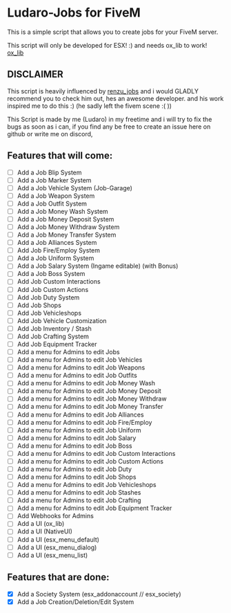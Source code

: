 # Ludaro-Jobs for FiveM
This is a simple script that allows you to create jobs for your FiveM server.

This script will only be developed for ESX! :) and needs ox_lib to work! [ox_lib](https://github.com/overextended/ox_lib)

## DISCLAIMER ##

This script is heavily influenced by [renzu_jobs](https://github.com/renzuzu/renzu_jobs) and i would GLADLY recommend you to check him out, hes an awesome developer. and his work inspired me to do this :) (he sadly left the fivem scene :( ))


This Script is made by me (Ludaro) in my freetime and i will try to fix the bugs as soon as i can, if you find any be free to create an issue here on github or write me on discord,

## Features that will come:

- [ ] Add a Job Blip System
- [ ] Add a Job Marker System
- [ ] Add a Job Vehicle System (Job-Garage)
- [ ] Add a Job Weapon System
- [ ] Add a Job Outfit System
- [ ] Add a Job Money Wash System
- [ ] Add a Job Money Deposit System
- [ ] Add a Job Money Withdraw System
- [ ] Add a Job Money Transfer System
- [ ] Add a Job Alliances System
- [ ] Add Job Fire/Employ System
- [ ] Add a Job Uniform System
- [ ] Add a Job Salary System (Ingame editable) (with Bonus)
- [ ] Add a Job Boss System
- [ ] Add Job Custom Interactions
- [ ] Add Job Custom Actions
- [ ] Add Job Duty System
- [ ] Add Job Shops
- [ ] Add Job Vehicleshops
- [ ] Add Job Vehicle Customization
- [ ] Add Job Inventory / Stash
- [ ] Add Job Crafting System
- [ ] Add Job Equipment Tracker
- [ ] Add a menu for Admins to edit Jobs
- [ ] Add a menu for Admins to edit Job Vehicles
- [ ] Add a menu for Admins to edit Job Weapons
- [ ] Add a menu for Admins to edit Job Outfits
- [ ] Add a menu for Admins to edit Job Money Wash
- [ ] Add a menu for Admins to edit Job Money Deposit
- [ ] Add a menu for Admins to edit Job Money Withdraw
- [ ] Add a menu for Admins to edit Job Money Transfer
- [ ] Add a menu for Admins to edit Job Alliances
- [ ] Add a menu for Admins to edit Job Fire/Employ
- [ ] Add a menu for Admins to edit Job Uniform
- [ ] Add a menu for Admins to edit Job Salary
- [ ] Add a menu for Admins to edit Job Boss
- [ ] Add a menu for Admins to edit Job Custom Interactions
- [ ] Add a menu for Admins to edit Job Custom Actions
- [ ] Add a menu for Admins to edit Job Duty
- [ ] Add a menu for Admins to edit Job Shops
- [ ] Add a menu for Admins to edit Job Vehicleshops
- [ ] Add a menu for Admins to edit Job Stashes
- [ ] Add a menu for Admins to edit Job Crafting
- [ ] Add a menu for Admins to edit Job Equipment Tracker
- [ ] Add Webhooks for Admins
- [ ] Add a UI (ox_lib)
- [ ] Add a UI (NativeUI)
- [ ] Add a UI (esx_menu_default)
- [ ] Add a UI (esx_menu_dialog)
- [ ] Add a UI (esx_menu_list)

## Features that are done:
- [x] Add a Society System (esx_addonaccount // esx_society)
- [x] Add a Job Creation/Deletion/Edit System
